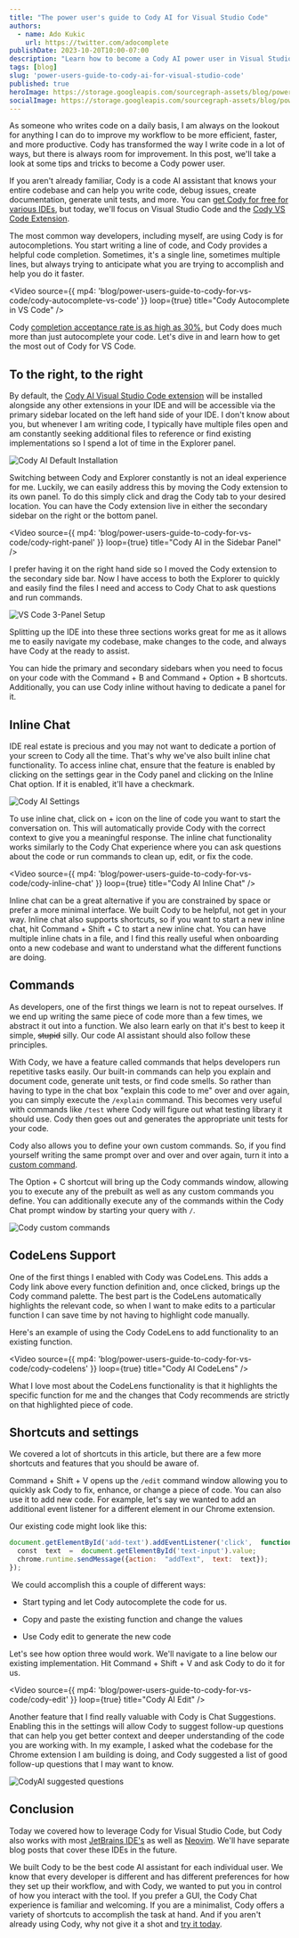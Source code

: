 ```yaml
---
title: "The power user's guide to Cody AI for Visual Studio Code"
authors:
  - name: Ado Kukic
    url: https://twitter.com/adocomplete
publishDate: 2023-10-20T10:00-07:00
description: "Learn how to become a Cody AI power user in Visual Studio Code."
tags: [blog]
slug: 'power-users-guide-to-cody-ai-for-visual-studio-code'
published: true
heroImage: https://storage.googleapis.com/sourcegraph-assets/blog/power-users-guide-to-cody-for-vs-code/cody-for-vscode.png
socialImage: https://storage.googleapis.com/sourcegraph-assets/blog/power-users-guide-to-cody-for-vs-code/cody-for-vscode.png
---
```


As someone who writes code on a daily basis, I am always on the lookout for anything I can do to improve my workflow to be more efficient, faster, and more productive. Cody has transformed the way I write code in a lot of ways, but there is always room for improvement. In this post, we'll take a look at some tips and tricks to become a Cody power user.

If you aren't already familiar, Cody is a code AI assistant that knows your entire codebase and can help you write code, debug issues, create documentation, generate unit tests, and more. You can [get Cody for free for various IDEs](https://about.sourcegraph.com/cody), but today, we'll focus on Visual Studio Code and the [Cody VS Code Extension](https://marketplace.visualstudio.com/items?itemName=sourcegraph.cody-ai).

The most common way developers, including myself, are using Cody is for autocompletions. You start writing a line of code, and Cody provides a helpful code completion. Sometimes, it's a single line, sometimes multiple lines, but always trying to anticipate what you are trying to accomplish and help you do it faster.

<Video 
  source={{
    mp4: 'blog/power-users-guide-to-cody-for-vs-code/cody-autocomplete-vs-code'
  }}
  loop={true}
  title="Cody Autocomplete in VS Code"
/>

Cody [completion acceptance rate is as high as 30%](https://about.sourcegraph.com/blog/feature-release-october-2023#cody), but Cody does much more than just autocomplete your code. Let's dive in and learn how to get the most out of Cody for VS Code.

## To the right, to the right

By default, the [Cody AI Visual Studio Code extension](https://marketplace.visualstudio.com/items?itemName=sourcegraph.cody-ai) will be installed alongside any other extensions in your IDE and will be accessible via the primary sidebar located on the left hand side of your IDE. I don't know about you, but whenever I am writing code, I typically have multiple files open and am constantly seeking additional files to reference or find existing implementations so I spend a lot of time in the Explorer panel.

![Cody AI Default Installation](https://storage.googleapis.com/sourcegraph-assets/blog/power-users-guide-to-cody-for-vs-code/cody-default.png)

Switching between Cody and Explorer constantly is not an ideal experience for me. Luckily, we can easily address this by moving the Cody extension to its own panel. To do this simply click and drag the Cody tab to your desired location. You can have the Cody extension live in either the secondary sidebar on the right or the bottom panel.

<Video 
  source={{
    mp4: 'blog/power-users-guide-to-cody-for-vs-code/cody-right-panel'
  }}
  loop={true}
  title="Cody AI in the Sidebar Panel"
/>

I prefer having it on the right hand side so I moved the Cody extension to the secondary side bar. Now I have access to both the Explorer to quickly and easily find the files I need and access to Cody Chat to ask questions and run commands.

![VS Code 3-Panel Setup](https://storage.googleapis.com/sourcegraph-assets/blog/power-users-guide-to-cody-for-vs-code/cody-secondary-panel.png)

Splitting up the IDE into these three sections works great for me as it allows me to easily navigate my codebase, make changes to the code, and always have Cody at the ready to assist.

You can hide the primary and secondary sidebars when you need to focus on your code with the Command + B and Command + Option + B shortcuts. Additionally, you can use Cody inline without having to dedicate a panel for it.

## Inline Chat

IDE real estate is precious and you may not want to dedicate a portion of your screen to Cody all the time. That's why we've also built inline chat functionality. To access inline chat, ensure that the feature is enabled by clicking on the settings gear in the Cody panel and clicking on the Inline Chat option. If it is enabled, it'll have a checkmark.

![Cody AI Settings](https://storage.googleapis.com/sourcegraph-assets/blog/power-users-guide-to-cody-for-vs-code/cody-enable-inline-chat.png)

To use inline chat, click on + icon on the line of code you want to start the conversation on. This will automatically provide Cody with the correct context to give you a meaningful response. The inline chat functionality works similarly to the Cody Chat experience where you can ask questions about the code or run commands to clean up, edit, or fix the code.

<Video 
  source={{
    mp4: 'blog/power-users-guide-to-cody-for-vs-code/cody-inline-chat'
  }}
  loop={true}
  title="Cody AI Inline Chat"
/>

Inline chat can be a great alternative if you are constrained by space or prefer a more minimal interface. We built Cody to be helpful, not get in your way. Inline chat also supports shortcuts, so if you want to start a new inline chat, hit Command + Shift + C to start a new inline chat. You can have multiple inline chats in a file, and I find this really useful when onboarding onto a new codebase and want to understand what the different functions are doing.

## Commands 

As developers, one of the first things we learn is not to repeat ourselves. If we end up writing the same piece of code more than a few times, we abstract it out into a function. We also learn early on that it's best to keep it simple, <s>stupid</s> silly. Our code AI assistant should also follow these principles.

With Cody, we have a feature called commands that helps developers run repetitive tasks easily. Our built-in commands can help you explain and document code, generate unit tests, or find code smells. So rather than having to type in the chat box "explain this code to me" over and over again, you can simply execute the `/explain` command. This becomes very useful with commands like `/test` where Cody will figure out what testing library it should use. Cody then goes out and generates the appropriate unit tests for your code.

Cody also allows you to define your own custom commands. So, if you find yourself writing the same prompt over and over and over again, turn it into a [custom command](https://docs.sourcegraph.com/cody/custom-commands).

The Option + C shortcut will bring up the Cody commands window, allowing you to execute any of the prebuilt as well as any custom commands you define. You can additionally execute any of the commands within the Cody Chat prompt window by starting your query with `/`. 

![Cody custom commands](https://storage.googleapis.com/sourcegraph-assets/blog/power-users-guide-to-cody-for-vs-code/cody-commands.png)

## CodeLens Support

One of the first things I enabled with Cody was CodeLens. This adds a Cody link above every function definition and, once clicked, brings up the Cody command palette. The best part is the CodeLens automatically highlights the relevant code, so when I want to make edits to a particular function I can save time by not having to highlight code manually.

Here's an example of using the Cody CodeLens to add functionality to an existing function.

<Video 
  source={{
    mp4: 'blog/power-users-guide-to-cody-for-vs-code/cody-codelens'
  }}
  loop={true}
  title="Cody AI CodeLens"
/>

What I love most about the CodeLens functionality is that it highlights the specific function for me and the changes that Cody recommends are strictly on that highlighted piece of code.

## Shortcuts and settings

We covered a lot of shortcuts in this article, but there are a few more shortcuts and features that you should be aware of.

Command + Shift + V opens up the `/edit` command window allowing you to quickly ask Cody to fix, enhance, or change a piece of code. You can also use it to add new code. For example, let's say we wanted to add an additional event listener for a different element in our Chrome extension.

Our existing code might look like this:

```js
document.getElementById('add-text').addEventListener('click',  function()  {
  const  text  =  document.getElementById('text-input').value;
  chrome.runtime.sendMessage({action:  "addText",  text:  text});
});

```

 We could accomplish this a couple of different ways:

-   Start typing and let Cody autocomplete the code for us.

-   Copy and paste the existing function and change the values

-   Use Cody edit to generate the new code

Let's see how option three would work. We'll navigate to a line below our existing implementation. Hit Command + Shift + V and ask Cody to do it for us.

<Video 
  source={{
    mp4: 'blog/power-users-guide-to-cody-for-vs-code/cody-edit'
  }}
  loop={true}
  title="Cody AI Edit"
/>

Another feature that I find really valuable with Cody is Chat Suggestions. Enabling this in the settings will allow Cody to suggest follow-up questions that can help you get better context and deeper understanding of the code you are working with. In my example, I asked what the codebase for the Chrome extension I am building is doing, and Cody suggested a list of good follow-up questions that I may want to know.

![CodyAI suggested questions](https://storage.googleapis.com/sourcegraph-assets/blog/power-users-guide-to-cody-for-vs-code/cody-suggestions.png)

## Conclusion

Today we covered how to leverage Cody for Visual Studio Code, but Cody also works with most [JetBrains IDE's](https://plugins.jetbrains.com/plugin/9682-sourcegraph-cody--code-search) as well as [Neovim](https://github.com/sourcegraph/sg.nvim). We'll have separate blog posts that cover these IDEs in the future.

We built Cody to be the best code AI assistant for each individual user. We know that every developer is different and has different preferences for how they set up their workflow, and with Cody, we wanted to put you in control of how you interact with the tool. If you prefer a GUI, the Cody Chat experience is familiar and welcoming. If you are a minimalist, Cody offers a variety of shortcuts to accomplish the task at hand. And if you aren't already using Cody, why not give it a shot and [try it today](https://cody.dev).
